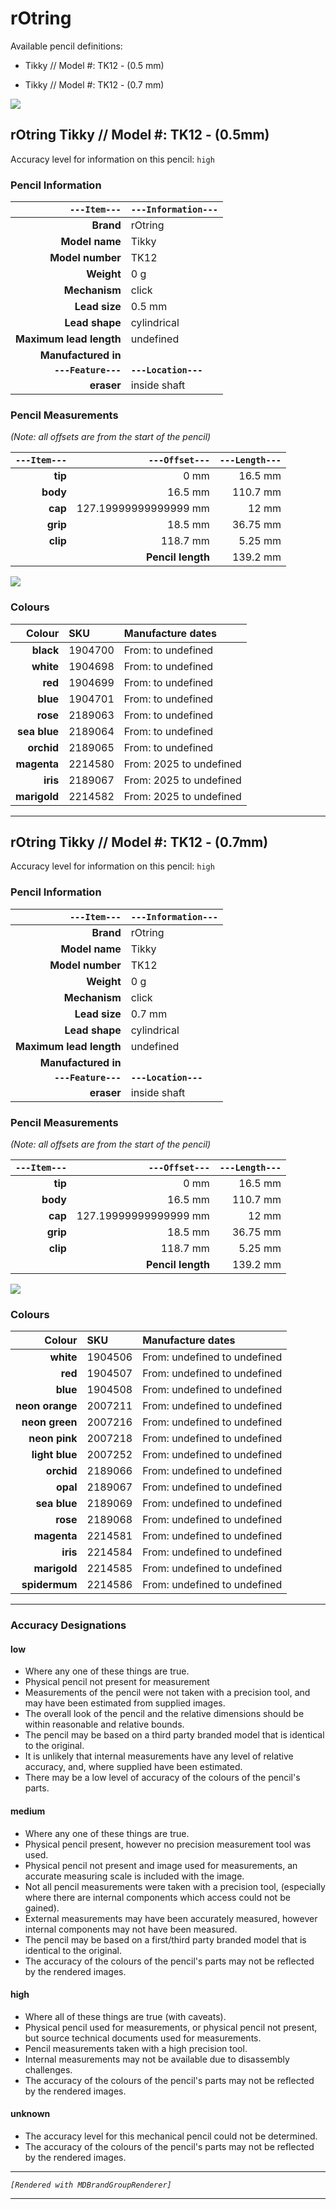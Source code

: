 # rOtring

Available pencil definitions:

 - Tikky // Model #: TK12 - (0.5 mm) 

 - Tikky // Model #: TK12 - (0.7 mm) 



<img src="./rotring/rotring-brand-grouped.png" />

## rOtring Tikky // Model #: TK12 - (0.5mm) 

Accuracy level for information on this pencil: `high`

### Pencil Information

| `---Item---` | `---Information---` |
| ---: | :--- |
| **Brand** | rOtring |
| **Model name** | Tikky |
| **Model number** | TK12 |
| **Weight** | 0 g |
| **Mechanism** | click |
| **Lead size** | 0.5 mm |
| **Lead shape** | cylindrical |
| **Maximum lead length** | undefined |
| **Manufactured in** |  |
| **`---Feature---`** | **`---Location---`** |
| **eraser** | inside shaft |
### Pencil Measurements

_(Note: all offsets are from the start of the pencil)_

| `---Item---` | `---Offset---` | `---Length---` |
| ---: | ---: | ---: |
| **tip** | 0 mm | 16.5 mm |
| **body** | 16.5 mm | 110.7 mm |
| **cap** | 127.19999999999999 mm | 12 mm |
| **grip** | 18.5 mm | 36.75 mm |
| **clip** | 118.7 mm | 5.25 mm |
| | **Pencil length** | 139.2 mm |




<img src="./rotring/tikky-tk12-0.5-grouped.png" />



### Colours



| Colour | SKU | Manufacture dates |
| ---: | :--- | :--- |
| **black** | 1904700 | From:  to undefined |
| **white** | 1904698 | From:  to undefined |
| **red** | 1904699 | From:  to undefined |
| **blue** | 1904701 | From:  to undefined |
| **rose** | 2189063 | From:  to undefined |
| **sea blue** | 2189064 | From:  to undefined |
| **orchid** | 2189065 | From:  to undefined |
| **magenta** | 2214580 | From: 2025 to undefined |
| **iris** | 2189067 | From: 2025 to undefined |
| **marigold** | 2214582 | From: 2025 to undefined |


---

## rOtring Tikky // Model #: TK12 - (0.7mm) 

Accuracy level for information on this pencil: `high`

### Pencil Information

| `---Item---` | `---Information---` |
| ---: | :--- |
| **Brand** | rOtring |
| **Model name** | Tikky |
| **Model number** | TK12 |
| **Weight** | 0 g |
| **Mechanism** | click |
| **Lead size** | 0.7 mm |
| **Lead shape** | cylindrical |
| **Maximum lead length** | undefined |
| **Manufactured in** |  |
| **`---Feature---`** | **`---Location---`** |
| **eraser** | inside shaft |
### Pencil Measurements

_(Note: all offsets are from the start of the pencil)_

| `---Item---` | `---Offset---` | `---Length---` |
| ---: | ---: | ---: |
| **tip** | 0 mm | 16.5 mm |
| **body** | 16.5 mm | 110.7 mm |
| **cap** | 127.19999999999999 mm | 12 mm |
| **grip** | 18.5 mm | 36.75 mm |
| **clip** | 118.7 mm | 5.25 mm |
| | **Pencil length** | 139.2 mm |




<img src="./rotring/tikky-tk12-0.7-grouped.png" />



### Colours



| Colour | SKU | Manufacture dates |
| ---: | :--- | :--- |
| **white** | 1904506 | From: undefined to undefined |
| **red** | 1904507 | From: undefined to undefined |
| **blue** | 1904508 | From: undefined to undefined |
| **neon orange** | 2007211 | From: undefined to undefined |
| **neon green** | 2007216 | From: undefined to undefined |
| **neon pink** | 2007218 | From: undefined to undefined |
| **light blue** | 2007252 | From: undefined to undefined |
| **orchid** | 2189066 | From: undefined to undefined |
| **opal** | 2189067 | From: undefined to undefined |
| **sea blue** | 2189069 | From: undefined to undefined |
| **rose** | 2189068 | From: undefined to undefined |
| **magenta** | 2214581 | From: undefined to undefined |
| **iris** | 2214584 | From: undefined to undefined |
| **marigold** | 2214585 | From: undefined to undefined |
| **spidermum** | 2214586 | From: undefined to undefined |


---

### Accuracy Designations

#### low

 - Where any one of these things are true.
 - Physical pencil not present for measurement
 - Measurements of the pencil were not taken with a precision tool, and may have been estimated from supplied images.
 - The overall look of the pencil and the relative dimensions should be within reasonable and relative bounds.
 - The pencil may be based on a third party branded model that is identical to the original.
 - It is unlikely that internal measurements have any level of relative accuracy, and, where supplied have been estimated.
 - There may be a low level of accuracy of the colours of the pencil's parts.

#### medium

 - Where any one of these things are true.
 - Physical pencil present, however no precision measurement tool was used.
 - Physical pencil not present and image used for measurements, an accurate measuring scale is included with the image.
 - Not all pencil measurements were taken with a precision tool, (especially where there are internal components which access could not be gained).
 - External measurements may have been accurately measured, however internal components may not have been measured.
 - The pencil may be based on a first/third party branded model that is identical to the original.
 - The accuracy of the colours of the pencil's parts may not be reflected by the rendered images.

#### high

 - Where all of these things are true (with caveats).
 - Physical pencil used for measurements, or physical pencil not present, but source technical documents used for measurements.
 - Pencil measurements taken with a high precision tool.
 - Internal measurements may not be available due to disassembly challenges.
 - The accuracy of the colours of the pencil's parts may not be reflected by the rendered images.

#### unknown

 - The accuracy level for this mechanical pencil could not be determined.
 - The accuracy of the colours of the pencil's parts may not be reflected by the rendered images.



---

_`[Rendered with MDBrandGroupRenderer]`_

---

